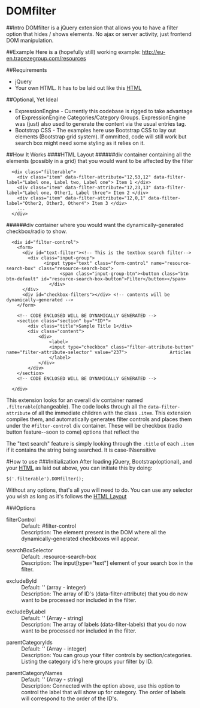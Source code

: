 # DOMfilter

##Intro
DOMfilter is a jQuery extension that allows you to have a filter option that hides / shows elements. No ajax or server activity, just frontend DOM manipulation.

##Example
Here is a (hopefully still) working example: http://eu-en.trapezegroup.com/resources



##Requirements
* jQuery
* Your own HTML. It has to be laid out like this [HTML](#html-layout)

##Optional, Yet Ideal
* ExpressionEngine - Currently this codebase is rigged to take advantage of ExpressionEngine Categories/Category Groups. ExpressionEngine was (just) also used to generate the content via the usual entries tag.
* Bootstrap CSS -  The examples here use Bootstrap CSS to lay out elements (Bootstrap grid system). If ommitted, code will still work but search box might need some styling as it relies on it.

##How It Works
####HTML Layout
######div container containing all the elements (possibly in a grid) that you would want to be affected by the filter
```
  <div class="filterable"> 
    <div class="item" data-filter-attribute="12,53,12" data-filter-label="Label one, Label two, Label one"> Item 1 </div>
    <div class="item" data-filter-attribute="12,23,13" data-filter-label="Label one, Other1, Label three"> Item 2 </div> 
    <div class="item" data-filter-attribute="12,0,1" data-filter-label="Other2, Other3, Other4"> Item 3 </div> 
    ...
  </div>
```

######div container where you would want the dynamically-generated checkbox/radio to show.

```
  <div id="filter-control">
    <form>
      <div id="text-filter"><!-- This is the textbox search filter-->
        <div class="input-group">
  			  <input type="text" class="form-control" name="resource-search-box" class="resource-search-box">
					<span class="input-group-btn"><button class="btn btn-default" id="resource-search-box-button">Filter</button></span>
				</div>
      </div>    
      <div id="checkbox-filters"></div> <!-- contents will be dynamically-generated -->
    </form>
    
    <!-- CODE ENCLOSED WILL BE DYNAMICALLY GENERATED -->
    <section class="section" by="*ID*">
    	<div class="title">Sample Title 1</div>
    	<div class="content">
    		<div>
    			<label>
    			<input type="checkbox" class="filter-attribute-button" name="filter-attribute-selector" value="237"> 				Articles
    			</label>
    		</div>
    	</div>
    </section>
    <!-- CODE ENCLOSED WILL BE DYNAMICALLY GENERATED -->
    
  </div>
```
This extension looks for an overall div container named `.filterable`(changeable). The code looks through all the `data-filter-attribute` of all the immediate children with the class `.item`. This extension compiles them, and automatically generates filter controls and places them under the `#filter-control` div container. These will be checkbox (radio button feature--soon to come) options that reflect the  

The "text search" feature is simply looking through the `.title` of each `.item` if it contains the string being searched. It is case-INsensitive

#How to use
###Initialization
After loading jQuery, Bootstrap(optional), and your [HTML](#html-layout) as laid out above, you can initiate this by doing:
```
$('.filterable').DOMfilter();
```
Without any options, that's all you will need to do.
You can use any selector you wish as long as it's follows the [HTML Layout](#html-layout)

###Options
<dl>
<dt>filterControl</dt>
<dd>Default: #filter-control</dd>
<dd>Description: The element present in the DOM where all the dynamically-generated checkboxes will appear.</dd>
</dl>

<dl>
<dt>searchBoxSelector</dt>
<dd>Default: .resource-search-box</dd>
<dd>Description: The input[type="text"] element of your search box in the filter.</dd>
</dl>

<dl>
<dt>excludeById</dt>
<dd>Default: '' (array - integer)</dd>
<dd>Description: The array of ID's (data-filter-attribute) that you do now want to be processed nor included in the filter.</dd>
</dl>

<dl>
<dt>excludeByLabel</dt>
<dd>Default: '' (Array - string)</dd>
<dd>Description: The array of labels (data-filter-labels) that you do now want to be processed nor included in the filter.</dd>
</dl>

<dl>
<dt>parentCategoryIds</dt>
<dd>Default: '' (Array - integer)</dd>
<dd>Description: You can group your filter controls by section/categories. Listing the category id's here groups your filter by ID.</dd>
</dl>

<dl>
<dt>parentCategoryNames</dt>
<dd>Default: '' (Array - string)</dd>
<dd>Description: Connected with the option above, use this option to control the label that will show up for category. The order of labels will correspond to the order of the ID's.</dd>
</dl>
